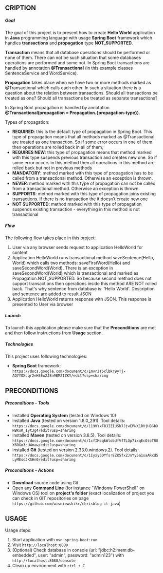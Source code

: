 CRIPTION
-----------

##### Goal
The goal of this project is to present how to create **Hello World** application in **Java** programming language with usage **Spring Boot** framework which handles **transactions** and **propagation** type **NOT_SUPPORTED**.
 
**Transaction** means that all database operations should be performed or none of them. There can not be such situation that some databases operations are performed and some not. In Spring Boot transactions are handled by annotation **@Transactional** (in this example classes SentenceService and WordService).

**Propagation** takes place when we have two or more methods marked as @Transactional which calls each other. In such a situation there is a question about the relation between transactions. Should all transactions be treated as one? Should all transactions be treated as separate transactions? 

In Spring Boot propagation is handled by annotation **@Transactional(propagation = Propagation.{propagation-type})**.

Types of propagation:
* **REQUIRED**: this is the default type of propagation in Spring Boot. This type of propagation means that all methods marked as @Transactional are treated as one transaction. So if some error occurs in one of them then operations are rolled back in all of them;
* **REQUIRES NEW**: this type of propagation means that method marked with this type suspends previous transaction and creates new one. So if some error occurs in this method then all operations in this method are rolled back but not in previous methods
* **MANDATORY**: method marked with this type of propagation has to be called from a transactional method. Otherwise an exception is thrown.
* **NEVER**: method marked with this type of propagation can not be called from a transactional method. Otherwise an exception is thrown.
* **SUPPORTS**: method marked with this type of propagation joins existing transactions. If there is no transaction the it doesn’t create new one 
* **NOT SUPPORTED**: method marked with this type of propagation suspends existing transaction - everything in this method is not transactional

##### Flow
The following flow takes place in this project:
1. User via any browser sends request to application HelloWorld for content
1. Application HelloWorld runs transactional method saveSentence(Hello, World) which calls two methods: saveFirstWord(Hello) and saveSecondWord(World). There is an exception in saveSecondWord(World) which is transactional and marked as Propagation.NOT_SUPPORTED. So because second method does not support transactions then operations inside this method ARE NOT rolled back. That's why sentence from database is: 'Hello World'. Description and sentence are added to result JSON
1. Application HelloWorld returns response with JSON. This response is presented to User via browser

##### Launch
To launch this application please make sure that the **Preconditions** are met and then follow instructions from **Usage** section.

##### Technologies
This project uses following technologies:
* **Spring Boot** framework: `https://docs.google.com/document/d/1mvrJT5clbkr9yTj-AQ7YOXcqr2eHSEw2J8n9BMZIZKY/edit?usp=sharing`


PRECONDITIONS
-------------
##### Preconditions - Tools
* Installed **Operating System** (tested on Windows 10)
* Installed **Java** (tested on version 1.8.0_291). Tool details: `https://docs.google.com/document/d/119VYxF8JIZIUSk7JjwEPNX1RVjHBGbXHBKuK_1ytJg4/edit?usp=sharing`
* Installed **Maven** (tested on version 3.8.5). Tool details: `https://docs.google.com/document/d/1cfIMcqkWlobUfVfTLQp7ixqEcOtoTR8X6OGo3cU4maw/edit?usp=sharing`
* Installed **Git** (tested on version 2.33.0.windows.2). Tool details: `https://docs.google.com/document/d/1Iyxy5DYfsrEZK5fxZJnYy5a1saARxd5LyMEscJKSHn0/edit?usp=sharing`

##### Preconditions - Actions
* **Download** source code using Git 
* Open any **Command Line** (for instance "Windonw PowerShell" on Windows OS) tool on **project's folder** (exact localization of project you can check in GIT repositories on page `https://github.com/wisniewskikr/chrisblog-it-java`)


USAGE
-----

Usage steps:
1. Start application with `mvn spring-boot:run`
1. Visit `http://localhost:8080`
1. (Optional) Check database in console (url: "jdbc:h2:mem:db-embedded", user: "admin", password: "admin123") with `http://localhost:8080/console`
1. Clean up environment with `ctrl + C`
